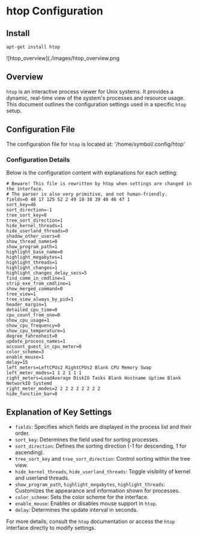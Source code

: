 # htop Configuration

## Install
```
apt-get install htop
```
![htop_overview](./images/htop_overview.png



## Overview
`htop` is an interactive process viewer for Unix systems. It provides a dynamic, real-time view of the system's processes and resource usage. This document outlines the configuration settings used in a specific `htop` setup.

## Configuration File

The configuration file for `htop` is located at:
'/home/symbol/.config/htop'

### Configuration Details

Below is the configuration content with explanations for each setting:

```
# Beware! This file is rewritten by htop when settings are changed in the interface.
# The parser is also very primitive, and not human-friendly.
fields=0 48 17 125 52 2 49 18 38 39 40 46 47 1
sort_key=46
sort_direction=-1
tree_sort_key=0
tree_sort_direction=1
hide_kernel_threads=1
hide_userland_threads=0
shadow_other_users=0
show_thread_names=0
show_program_path=1
highlight_base_name=0
highlight_megabytes=1
highlight_threads=1
highlight_changes=1
highlight_changes_delay_secs=5
find_comm_in_cmdline=1
strip_exe_from_cmdline=1
show_merged_command=0
tree_view=1
tree_view_always_by_pid=1
header_margin=1
detailed_cpu_time=0
cpu_count_from_one=0
show_cpu_usage=1
show_cpu_frequency=0
show_cpu_temperature=1
degree_fahrenheit=0
update_process_names=1
account_guest_in_cpu_meter=0
color_scheme=3
enable_mouse=1
delay=15
left_meters=LeftCPUs2 RightCPUs2 Blank CPU Memory Swap
left_meter_modes=1 1 2 1 1 1
right_meters=LoadAverage DiskIO Tasks Blank Hostname Uptime Blank NetworkIO Systemd
right_meter_modes=2 2 2 2 2 2 2 2 2
hide_function_bar=0
```

## Explanation of Key Settings

- `fields`: Specifies which fields are displayed in the process list and their order.
- `sort_key`: Determines the field used for sorting processes.
- `sort_direction`: Defines the sorting direction (-1 for descending, 1 for ascending).
- `tree_sort_key` and `tree_sort_direction`: Control sorting within the tree view.
- `hide_kernel_threads`, `hide_userland_threads`: Toggle visibility of kernel and userland threads.
- `show_program_path`, `highlight_megabytes`, `highlight_threads`: Customizes the appearance and information shown for processes.
- `color_scheme`: Sets the color scheme for the interface.
- `enable_mouse`: Enables or disables mouse support in `htop`.
- `delay`: Determines the update interval in seconds.

For more details, consult the `htop` documentation or access the `htop` interface directly to modify settings.

